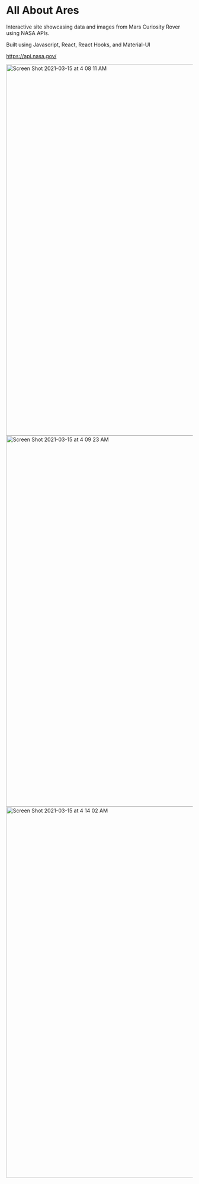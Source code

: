 # All About Ares

Interactive site showcasing data and images from Mars Curiosity Rover using NASA APIs.

Built using Javascript, React, React Hooks, and Material-UI

https://api.nasa.gov/

<img width="1000" alt="Screen Shot 2021-03-15 at 4 08 11 AM" src="https://user-images.githubusercontent.com/61565989/111122230-1f0abd80-8544-11eb-9b2c-7454b730a479.png">

<img width="1000" alt="Screen Shot 2021-03-15 at 4 09 23 AM" src="https://user-images.githubusercontent.com/61565989/111122905-123a9980-8545-11eb-92d7-dfd8e44196f9.png">

<img width="1000" alt="Screen Shot 2021-03-15 at 4 14 02 AM" src="https://user-images.githubusercontent.com/61565989/111122797-ea4b3600-8544-11eb-8d3c-dca014810840.png">
